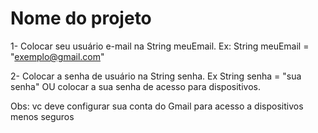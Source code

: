 # Nome do projeto

1- Colocar seu usuário e-mail na String meuEmail. Ex: String meuEmail = "exemplo@gmail.com"

2- Colocar a senha de usuário na String senha. Ex String senha = "sua senha" OU colocar a
sua senha de acesso para dispositivos.

Obs: vc deve configurar sua conta do Gmail para acesso a dispositivos menos seguros
